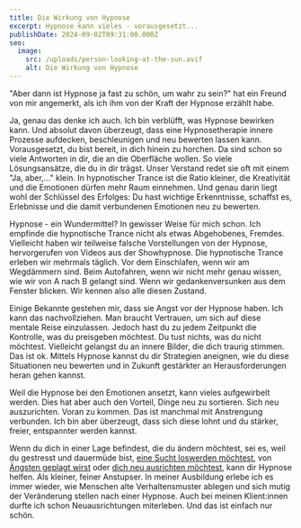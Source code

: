 ```yaml
---
title: Die Wirkung von Hypnose
excerpt: Hypnose kann vieles - vorausgesetzt...
publishDate: 2024-09-02T09:31:00.000Z
seo:
  image:
    src: /uploads/person-looking-at-the-sun.avif
    alt: Die Wirkung von Hypnose
---
```


"Aber dann ist Hypnose ja fast zu schön, um wahr zu sein?" hat ein Freund von mir angemerkt, als ich ihm von der Kraft der Hypnose erzählt habe.

Ja, genau das denke ich auch. Ich bin verblüfft, was Hypnose bewirken kann. Und absolut davon überzeugt, dass eine Hypnosetherapie innere Prozesse aufdecken, beschleunigen und neu bewerten lassen kann. Vorausgesetzt, du bist bereit, in dich hinein zu horchen. Da sind schon so viele Antworten in dir, die an die Oberfläche wollen. So viele Lösungsansätze, die du in dir trägst. Unser Verstand redet sie oft mit einem "Ja, aber,..." klein. In hypnotischer Trance ist die Ratio kleiner, die Kreativität und die Emotionen dürfen mehr Raum einnehmen. Und genau darin liegt wohl der Schlüssel des Erfolges: Du hast wichtige Erkenntnisse, schaffst es, Erlebnisse und die damit verbundenen Emotionen neu zu bewerten.

Hypnose - ein Wundermittel? In gewisser Weise für mich schon. Ich empfinde die hypnotische Trance nicht als etwas Abgehobenes, Fremdes. Vielleicht haben wir teilweise falsche Vorstellungen von der Hypnose, hervorgerufen von Videos aus der Showhypnose. Die hypnotische Trance erleben wir mehrmals täglich. Vor dem Einschlafen, wenn wir am Wegdämmern sind. Beim Autofahren, wenn wir nicht mehr genau wissen, wie wir von A nach B gelangt sind. Wenn wir gedankenversunken aus dem Fenster blicken. Wir kennen also alle diesen Zustand.

Einige Bekannte gestehen mir, dass sie Angst vor der Hypnose haben. Ich kann das nachvollziehen. Man braucht Vertrauen, um sich auf diese mentale Reise einzulassen. Jedoch hast du zu jedem Zeitpunkt die Kontrolle, was du preisgeben möchtest. Du tust nichts, was du nicht möchtest. Vielleicht gelangst du an innere Bilder, die dich traurig stimmen. Das ist ok. Mittels Hypnose kannst du dir Strategien aneignen, wie du diese Situationen neu bewerten und in Zukunft gestärkter an Herausforderungen heran gehen kannst.

Weil die Hypnose bei den Emotionen ansetzt, kann vieles aufgewirbelt werden. Dies hat aber auch den Vorteil, Dinge neu zu sortieren. Sich neu auszurichten. Voran zu kommen. Das ist manchmal mit Anstrengung verbunden. Ich bin aber überzeugt, dass sich diese lohnt und du stärker, freier, entspannter werden kannst.

Wenn du dich in einer Lage befindest, die du ändern möchtest, sei es, weil du gestresst und dauermüde bist, [eine Sucht loswerden möchtest](https://bern-hypnose.ch/hypnosetherapie/abhaengigkeit/), von [Ängsten geplagt wirst](https://bern-hypnose.ch/hypnosetherapie/aengste-und-phobien/) oder [dich neu ausrichten möchtest](https://bern-hypnose.ch/hypnosetherapie/selbstvertrauen/), kann dir Hypnose helfen. Als kleiner, feiner Anstupser. In meiner Ausbildung erlebe ich es immer wieder, wie Menschen alte Verhaltensmuster ablegen und sich mutig der Veränderung stellen nach einer Hypnose. Auch bei meinen Klient:innen durfte ich schon Neuausrichtungen miterleben. Und das ist einfach nur schön.
